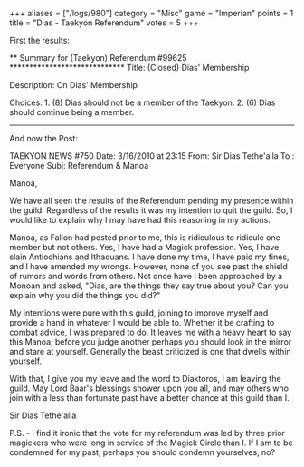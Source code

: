 +++
aliases = ["/logs/980"]
category = "Misc"
game = "Imperian"
points = 1
title = "Dias - Taekyon Referendum"
votes = 5
+++

First the results:

** Summary for (Taekyon) Referendum #99625 *****************************
Title:                                                      (Closed)
   Dias' Membership

Description:
   On Dias' Membership

Choices:
     1.  (8) Dias should not be a member of the Taekyon.
     2.  (6) Dias should continue being a member.
************************************************************************

And now the Post:

TAEKYON NEWS #750
Date: 3/16/2010 at 23:15
From: Sir Dias Tethe'alla
To  : Everyone
Subj: Referendum & Manoa

Manoa,

We have all seen the results of the Referendum pending my presence within the guild. Regardless of the results it was my intention to quit the guild. So, I would like to explain why I may have had this reasoning in my actions.

Manoa, as Fallon had posted prior to me, this is ridiculous to ridicule one 
member but not others. Yes, I have had a Magick profession. Yes, I have slain Antiochians and Ithaquans. I have done my time, I have paid my fines, and I have amended my wrongs. However, none of you see past the shield of rumors and words from others. Not once have I been approached by a Monoan and asked, "Dias, are the things they say true about you? Can you explain why you did the things you did?"

My intentions were pure with this guild, joining to improve myself and provide a hand in whatever I would be able to. Whether it be crafting to combat advice, I was prepared to do. It leaves me with a heavy heart to say this Manoa, before you judge another perhaps you should look in the mirror and stare at yourself. Generally the beast criticized is one that dwells within yourself.

With that, I give you my leave and the word to Diaktoros, I am leaving the 
guild. May Lord Baar's blessings shower upon you all, and may others who join with a less than fortunate past have a better chance at this guild than I.

Sir Dias Tethe'alla

P.S. - I find it ironic that the vote for my referendum was led by three prior magickers who were long in service of the Magick Circle than I. If I am to be condemned for my past, perhaps you should condemn yourselves, no?